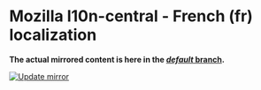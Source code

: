 # Mozilla l10n-central - French (fr) localization

**The actual mirrored content is here in the [_default_ branch](https://github.com/censorship-no/l10n-mozilla-central-fr/tree/default).**

[![Update mirror](https://github.com/censorship-no/l10n-mozilla-central-fr/actions/workflows/update-mirror.yml/badge.svg?branch=automation)](https://github.com/censorship-no/l10n-mozilla-central-fr/actions/workflows/update-mirror.yml)
